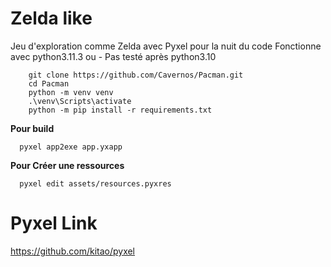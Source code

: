 
# Zelda like
Jeu d'exploration comme Zelda avec Pyxel pour la nuit du code
Fonctionne avec python3.11.3 ou - 
Pas testé après python3.10

```shell
	git clone https://github.com/Cavernos/Pacman.git
	cd Pacman
	python -m venv venv
	.\venv\Scripts\activate
	python -m pip install -r requirements.txt
```

**Pour build**
```shell
  pyxel app2exe app.yxapp
```

**Pour Créer une ressources**
```shell
  pyxel edit assets/resources.pyxres
```

# Pyxel Link
https://github.com/kitao/pyxel

		
